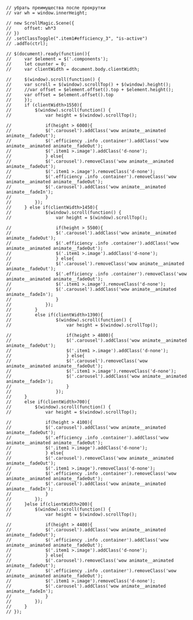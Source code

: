 

    // убрать преимущества после прокрутки
    // var wh = window.innerHeight;

    // new ScrollMagic.Scene({
    //     offset: wh*3
    // })
    // .setClassToggle(".item1#efficiency_3", "is-active")
    // .addTo(ctrl);

    // $(document).ready(function(){   
    //     var $element = $('.components');
    //     let counter = 0;
    //     var clientWidth = document.body.clientWidth; 

    //     $(window).scroll(function() {
    //     var scroll = $(window).scrollTop() + $(window).height();
    //     //var offset = $element.offset().top + $element.height();
    //     var offset = $element.offset().top    
    //     });
    //     if (clientWidth>1550){
    //         $(window).scroll(function() {
    //             var height = $(window).scrollTop();
                
    //             if(height > 6000){
    //             $('.carousel').addClass('wow animate__animated animate__fadeOut');
    //             $('.efficiency .info .container').addClass('wow animate__animated animate__fadeOut');
    //             $('.item1 >.image').addClass('d-none');
    //             } else{
    //             $('.carousel').removeClass('wow animate__animated animate__fadeOut');
    //             $('.item1 >.image').removeClass('d-none');
    //             $('.efficiency .info .container').removeClass('wow animate__animated animate__fadeOut');
    //             $('.carousel').addClass('wow animate__animated animate__fadeIn');
    //             }
    //         });
    //     } else if(clientWidth>1450){
    //             $(window).scroll(function() {
    //                 var height = $(window).scrollTop();
                    
    //                 if(height > 5500){
    //                 $('.carousel').addClass('wow animate__animated animate__fadeOut');
    //                 $('.efficiency .info .container').addClass('wow animate__animated animate__fadeOut');
    //                 $('.item1 >.image').addClass('d-none');
    //                 } else{
    //                 $('.carousel').removeClass('wow animate__animated animate__fadeOut');
    //                 $('.efficiency .info .container').removeClass('wow animate__animated animate__fadeOut');
    //                 $('.item1 >.image').removeClass('d-none');
    //                 $('.carousel').addClass('wow animate__animated animate__fadeIn');
    //                 }
    //             });
    //         } 
    //         else if(clientWidth>1390){
    //                 $(window).scroll(function() {
    //                     var height = $(window).scrollTop();
                        
    //                     if(height > 4800){
    //                     $('.carousel').addClass('wow animate__animated animate__fadeOut');
    //                     $('.item1 >.image').addClass('d-none');
    //                     } else{
    //                     $('.carousel').removeClass('wow animate__animated animate__fadeOut');
    //                     $('.item1 >.image').removeClass('d-none');
    //                     $('.carousel').addClass('wow animate__animated animate__fadeIn');
    //                     }
    //                 });
    //     }
    //     else if(clientWidth>700){
    //         $(window).scroll(function() {
    //             var height = $(window).scrollTop();
                
    //             if(height > 4100){
    //             $('.carousel').addClass('wow animate__animated animate__fadeOut');
    //             $('.efficiency .info .container').addClass('wow animate__animated animate__fadeOut');
    //             $('.item1 >.image').addClass('d-none');
    //             } else{
    //             $('.carousel').removeClass('wow animate__animated animate__fadeOut');
    //             $('.item1 >.image').removeClass('d-none');
    //             $('.efficiency .info .container').removeClass('wow animate__animated animate__fadeOut');
    //             $('.carousel').addClass('wow animate__animated animate__fadeIn');
    //             }
    //         });
    //     }else if(clientWidth>200){
    //         $(window).scroll(function() {
    //             var height = $(window).scrollTop();
                
    //             if(height > 4400){
    //             $('.carousel').addClass('wow animate__animated animate__fadeOut');
    //             $('.efficiency .info .container').addClass('wow animate__animated animate__fadeOut');
    //             $('.item1 >.image').addClass('d-none');
    //             } else{
    //             $('.carousel').removeClass('wow animate__animated animate__fadeOut');
    //             $('.efficiency .info .container').removeClass('wow animate__animated animate__fadeOut');
    //             $('.item1 >.image').removeClass('d-none');
    //             $('.carousel').addClass('wow animate__animated animate__fadeIn');
    //             }
    //         });
    //     }
    // });
